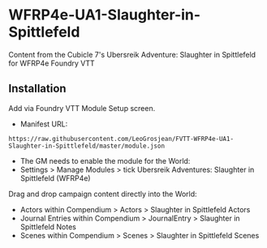 # WFRP4e-UA1-Slaughter-in-Spittlefeld
Content from the Cubicle 7's Ubersreik Adventure: Slaughter in Spittlefeld for WFRP4e Foundry VTT

## Installation
Add via Foundry VTT Module Setup screen.
* Manifest URL: 
```
https://raw.githubusercontent.com/LeoGrosjean/FVTT-WFRP4e-UA1-Slaughter-in-Spittlefeld/master/module.json
```
* The GM needs to enable the module for the World:
* Settings > Manage Modules > tick Ubersreik Adventures: Slaughter in Spittlefeld (WFRP4e)

Drag and drop campaign content directly into the World:
*  Actors within Compendium > Actors > Slaughter in Spittlefeld Actors
*  Journal Entries within Compendium > JournalEntry > Slaughter in Spittlefeld Notes
*  Scenes within Compendium > Scenes > Slaughter in Spittlefeld Scenes
